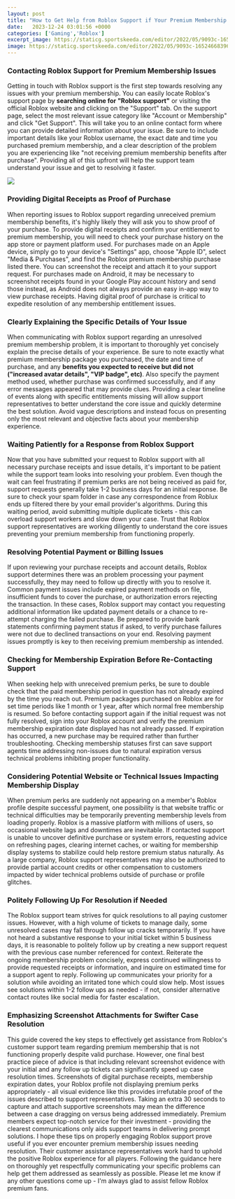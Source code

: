 ```yaml
---
layout: post
title: "How to Get Help from Roblox Support if Your Premium Membership is Not Working"
date:   2023-12-24 03:01:56 +0000
categories: ['Gaming','Roblox']
excerpt_image: https://staticg.sportskeeda.com/editor/2022/05/9093c-16524668396133-1920.jpg
image: https://staticg.sportskeeda.com/editor/2022/05/9093c-16524668396133-1920.jpg
---
```


### **Contacting Roblox Support for Premium Membership Issues**
Getting in touch with Roblox support is the first step towards resolving any issues with your premium membership. You can easily locate Roblox's support page by **searching online for "Roblox support"** or visiting the official Roblox website and clicking on the "Support" tab. On the support page, select the most relevant issue category like "Account or Membership" and click "Get Support". This will take you to an online contact form where you can provide detailed information about your issue. Be sure to include important details like your Roblox username, the exact date and time you purchased premium membership, and a clear description of the problem you are experiencing like "not receiving premium membership benefits after purchase". Providing all of this upfront will help the support team understand your issue and get to resolving it faster.  

![](https://staticg.sportskeeda.com/editor/2022/05/9093c-16524668396133-1920.jpg)
### **Providing Digital Receipts as Proof of Purchase**
When reporting issues to Roblox support regarding unreceived premium membership benefits, it's highly likely they will ask you to show proof of your purchase. To provide digital receipts and confirm your entitlement to premium membership, you will need to check your purchase history on the app store or payment platform used. For purchases made on an Apple device, simply go to your device's "Settings" app, choose "Apple ID", select "Media & Purchases", and find the Roblox premium membership purchase listed there. You can screenshot the receipt and attach it to your support request. For purchases made on Android, it may be necessary to screenshot receipts found in your Google Play account history and send those instead, as Android does not always provide an easy in-app way to view purchase receipts. Having digital proof of purchase is critical to expedite resolution of any membership entitlement issues.
### **Clearly Explaining the Specific Details of Your Issue** 
When communicating with Roblox support regarding an unresolved premium membership problem, it is important to thoroughly yet concisely explain the precise details of your experience. Be sure to note exactly what premium membership package you purchased, the date and time of purchase, and any **benefits you expected to receive but did not ("increased avatar details", "VIP badge", etc)**. Also specify the payment method used, whether purchase was confirmed successfully, and if any error messages appeared that may provide clues. Providing a clear timeline of events along with specific entitlements missing will allow support representatives to better understand the core issue and quickly determine the best solution. Avoid vague descriptions and instead focus on presenting only the most relevant and objective facts about your membership experience.  
### **Waiting Patiently for a Response from Roblox Support**
Now that you have submitted your request to Roblox support with all necessary purchase receipts and issue details, it's important to be patient while the support team looks into resolving your problem. Even though the wait can feel frustrating if premium perks are not being received as paid for, support requests generally take 1-2 business days for an initial response. Be sure to check your spam folder in case any correspondence from Roblux ends up filtered there by your email provider's algorithms. During this waiting period, avoid submitting multiple duplicate tickets - this can overload support workers and slow down your case. Trust that Roblox support representatives are working diligently to understand the core issues preventing your premium membership from functioning properly.
### **Resolving Potential Payment or Billing Issues**  
If upon reviewing your purchase receipts and account details, Roblox support determines there was an problem processing your payment successfully, they may need to follow up directly with you to resolve it. Common payment issues include expired payment methods on file, insufficient funds to cover the purchase, or authorization errors rejecting the transaction. In these cases, Roblox support may contact you requesting additional information like updated payment details or a chance to re-attempt charging the failed purchase. Be prepared to provide bank statements confirming payment status if asked, to verify purchase failures were not due to declined transactions on your end. Resolving payment issues promptly is key to then receiving premium membership as intended.
### **Checking for Membership Expiration Before Re-Contacting Support**
When seeking help with unreceived premium perks, be sure to double check that the paid membership period in question has not already expired by the time you reach out. Premium packages purchased on Roblox are for set time periods like 1 month or 1 year, after which normal free membership is resumed. So before contacting support again if the initial request was not fully resolved, sign into your Roblox account and verify the premium membership expiration date displayed has not already passed. If expiration has occurred, a new purchase may be required rather than further troubleshooting. Checking membership statuses first can save support agents time addressing non-issues due to natural expiration versus technical problems inhibiting proper functionality.
### **Considering Potential Website or Technical Issues Impacting Membership Display** 
When premium perks are suddenly not appearing on a member's Roblox profile despite successful payment, one possibility is that website traffic or technical difficulties may be temporarily preventing membership levels from loading properly. Roblox is a massive platform with millions of users, so occasional website lags and downtimes are inevitable. If contacted support is unable to uncover definitive purchase or system errors, requesting advice on refreshing pages, clearing internet caches, or waiting for membership display systems to stabilize could help restore premium status naturally. As a large company, Roblox support representatives may also be authorized to provide partial account credits or other compensation to customers impacted by wider technical problems outside of purchase or profile glitches.
### **Politely Following Up For Resolution if Needed**
The Roblox support team strives for quick resolutions to all paying customer issues. However, with a high volume of tickets to manage daily, some unresolved cases may fall through follow up cracks temporarily. If you have not heard a substantive response to your initial ticket within 5 business days, it is reasonable to politely follow up by creating a new support request with the previous case number referenced for context. Reiterate the ongoing membership problem concisely, express continued willingness to provide requested receipts or information, and inquire on estimated time for a support agent to reply. Following up communicates your priority for a solution while avoiding an irritated tone which could slow help. Most issues see solutions within 1-2 follow ups as needed - if not, consider alternative contact routes like social media for faster escalation.  
### **Emphasizing Screenshot Attachments for Swifter Case Resolution**
This guide covered the key steps to effectively get assistance from Roblox's customer support team regarding premium membership that is not functioning properly despite valid purchase. However, one final best practice piece of advice is that including relevant screenshot evidence with your initial and any follow up tickets can significantly speed up case resolution times. Screenshots of digital purchase receipts, membership expiration dates, your Roblox profile not displaying premium perks appropriately - all visual evidence like this provides irrefutable proof of the issues described to support representatives. Taking an extra 30 seconds to capture and attach supportive screenshots may mean the difference between a case dragging on versus being addressed immediately. Premium members expect top-notch service for their investment - providing the clearest communications only aids support teams in delivering prompt solutions.
I hope these tips on properly engaging Roblox support prove useful if you ever encounter premium membership issues needing resolution. Their customer assistance representatives work hard to uphold the positive Roblox experience for all players. Following the guidance here on thoroughly yet respectfully communicating your specific problems can help get them addressed as seamlessly as possible. Please let me know if any other questions come up - I'm always glad to assist fellow Roblox premium fans.